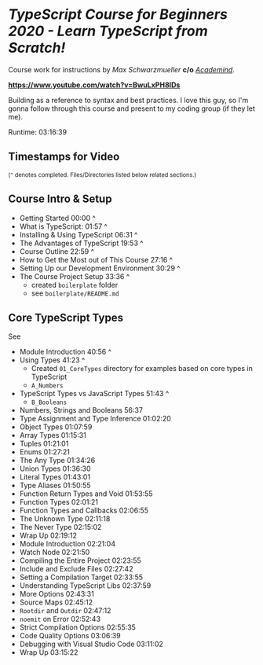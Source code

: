 # **_TypeScript Course for Beginners 2020 - *Learn TypeScript from Scratch!*_**

Course work for instructions by _Max Schwarzmueller_ **c/o** _<a href="https://www.academind.com" target="_blank" rel="noopener noreferrer">Academind</a>_.

**https://www.youtube.com/watch?v=BwuLxPH8IDs**

Building as a reference to syntax and best practices.
I love this guy, so I'm gonna follow through this course and present to my coding group (if they let me).

Runtime: 03:16:39

## Timestamps for Video

<sub>(`^` denotes completed. Files/Directories listed below related sections.)</sub>

## Course Intro & Setup

- Getting Started 00:00 ^
- What is TypeScript: 01:57 ^
- Installing & Using TypeScript 06:31 ^
- The Advantages of TypeScript 19:53 ^
- Course Outline 22:59 ^
- How to Get the Most out of This Course 27:16 ^
- Setting Up our Development Environment 30:29 ^
- The Course Project Setup 33:36 ^
  - created `boilerplate` folder
  - see `boilerplate/README.md`

## Core TypeScript Types

See

- Module Introduction 40:56 ^
- Using Types 41:23 ^
  - Created `01_CoreTypes` directory for examples based on core types in TypeScript
  - `A_Numbers`
- TypeScript Types vs JavaScript Types 51:43 ^
  - `B_Booleans`
- Numbers, Strings and Booleans 56:37
- Type Assignment and Type Inference 01:02:20
- Object Types 01:07:59
- Array Types 01:15:31
- Tuples 01:21:01
- Enums 01:27:21
- The Any Type 01:34:26
- Union Types 01:36:30
- Literal Types 01:43:01
- Type Aliases 01:50:55
- Function Return Types and Void 01:53:55
- Function Types 02:01:21
- Function Types and Callbacks 02:06:55
- The Unknown Type 02:11:18
- The Never Type 02:15:02
- Wrap Up 02:19:12
- Module Introduction 02:21:04
- Watch Node 02:21:50
- Compiling the Entire Project 02:23:55
- Include and Exclude Files 02:27:42
- Setting a Compilation Target 02:33:55
- Understanding TypeScript Libs 02:37:59
- More Options 02:43:31
- Source Maps 02:45:12
- `Rootdir` and `Outdir` 02:47:12
- `noemit` on Error 02:52:43
- Strict Compilation Options 02:55:35
- Code Quality Options 03:06:39
- Debugging with Visual Studio Code 03:11:02
- Wrap Up 03:15:22
